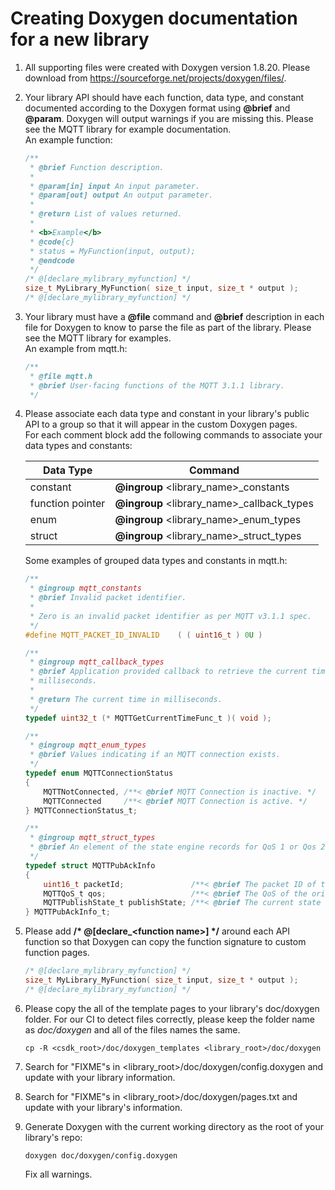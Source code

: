 # Creating Doxygen documentation for a new library
1. All supporting files were created with Doxygen version 1.8.20. Please download
from https://sourceforge.net/projects/doxygen/files/.

1. Your library API should have each function, data type, and constant documented 
according to the Doxygen format using **@brief** and **@param**. Doxygen will output 
warnings if you are missing this. Please see the MQTT library for example documentation.  
    An example function:
    ```C
    /**
     * @brief Function description.
     *
     * @param[in] input An input parameter.
     * @param[out] output An output parameter.
     *
     * @return List of values returned.
     * 
     * <b>Example</b>
     * @code{c}
     * status = MyFunction(input, output);
     * @endcode
     */
    /* @[declare_mylibrary_myfunction] */
    size_t MyLibrary_MyFunction( size_t input, size_t * output );
    /* @[declare_mylibrary_myfunction] */
    ```

1. Your library must have a **@file** command and **@brief** description in each
file for Doxygen to know to parse the file as part of the library. Please see the
MQTT library for examples.  
    An example from mqtt.h:
    ```C
    /**
     * @file mqtt.h
     * @brief User-facing functions of the MQTT 3.1.1 library.
     */
    ```

1. Please associate each data type and constant in your library's public API to
a group so that it will appear in the custom Doxygen pages.  
    For each comment block add the following commands to associate your data types and constants:  

    | Data Type | Command |
    | ---       | ---     |
    | constant | **@ingroup** <library_name>_constants |
    | function pointer | **@ingroup** <library_name>_callback_types |
    | enum | **@ingroup** <library_name>_enum_types |
    | struct | **@ingroup** <library_name>_struct_types |
    

    Some examples of grouped data types and constants in mqtt.h:
    ```C
    /**
     * @ingroup mqtt_constants
     * @brief Invalid packet identifier.
     *
     * Zero is an invalid packet identifier as per MQTT v3.1.1 spec.
     */
    #define MQTT_PACKET_ID_INVALID    ( ( uint16_t ) 0U )

    /**
     * @ingroup mqtt_callback_types
     * @brief Application provided callback to retrieve the current time in
     * milliseconds.
     *
     * @return The current time in milliseconds.
     */
    typedef uint32_t (* MQTTGetCurrentTimeFunc_t )( void );

    /**
     * @ingroup mqtt_enum_types
     * @brief Values indicating if an MQTT connection exists.
     */
    typedef enum MQTTConnectionStatus
    {
        MQTTNotConnected, /**< @brief MQTT Connection is inactive. */
        MQTTConnected     /**< @brief MQTT Connection is active. */
    } MQTTConnectionStatus_t;

    /**
     * @ingroup mqtt_struct_types
     * @brief An element of the state engine records for QoS 1 or Qos 2 publishes.
     */
    typedef struct MQTTPubAckInfo
    {
        uint16_t packetId;               /**< @brief The packet ID of the original PUBLISH. */
        MQTTQoS_t qos;                   /**< @brief The QoS of the original PUBLISH. */
        MQTTPublishState_t publishState; /**< @brief The current state of the publish process. */
    } MQTTPubAckInfo_t;
    ```

1. Please add **/\* \@\[declare_\<function name\>\] \*/** around each API function
so that Doxygen can copy the function signature to custom function pages.

    ```C
    /* @[declare_mylibrary_myfunction] */
    size_t MyLibrary_MyFunction( size_t input, size_t * output );
    /* @[declare_mylibrary_myfunction] */
    ```

1. Please copy the all of the template pages to your library's doc/doxygen folder.
For our CI to detect files correctly, please keep the folder name as *doc/doxygen*
and all of the files names the same.

    ```console
    cp -R <csdk_root>/doc/doxygen_templates <library_root>/doc/doxygen
    ```

1. Search for "FIXME"s in <library_root>/doc/doxygen/config.doxygen and update with
your library information.

1. Search for "FIXME"s in <library_root>/doc/doxygen/pages.txt and update with your
library's information.

1. Generate Doxygen with the current working directory as the root of your library's repo:

    ```console
    doxygen doc/doxygen/config.doxygen
    ```

    Fix all warnings.